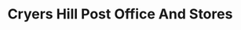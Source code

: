 ---
title: "Cryers Hill Post Office And Stores"
url: /high-wycombe/cryers-hill-post-office-and-stores/
shop: Lebensmittel
---
